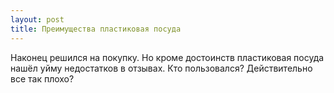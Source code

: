 ```yaml
---
layout: post 
title: Преимущества пластиковая посуда 
--- 
```

Наконец решился на покупку. Но кроме достоинств пластиковая посуда нашёл уйму недостатков в отзывах. Кто пользовался? Действительно все так плохо?